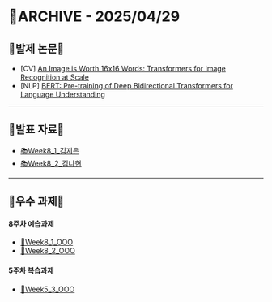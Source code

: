 # 📁ARCHIVE - 2025/04/29

## 💚발제 논문💚  
- [CV] [An Image is Worth 16x16 Words: Transformers for Image Recognition at Scale](https://arxiv.org/pdf/2010.11929)
- [NLP] [BERT: Pre-training of Deep Bidirectional Transformers for
Language Understanding](https://arxiv.org/pdf/1810.04805)
---

## 💚발표 자료💚
- [📚Week8_1_김지은](https://github.com/user-attachments/files/19940092/Research_ViT.pdf)
- [📚Week8_2_김나현](https://github.com/user-attachments/files/19940098/Week8_BERT_.pdf)


---

## 💚우수 과제💚
#### 8주차 예습과제
- [🌟Week8_1_OOO]()
- [🌟Week8_2_OOO]()
#### 5주차 복습과제
- [🌟Week5_3_OOO]()
